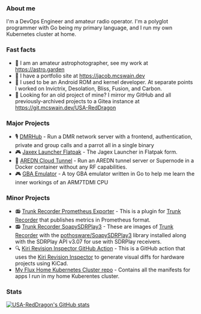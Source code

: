 ### About me

I'm a DevOps Engineer and amateur radio operator. I'm a polyglot programmer with Go being my primary language, and I run my own Kubernetes cluster at home.

### Fast facts

- 🔭 I am an amateur astrophotographer, see my work at <https://astro.garden>
- 📘 I have a portfolio site at <https://jacob.mcswain.dev>
- 📱 I used to be an Android ROM and kernel developer. At separate points I worked on Invictrix, Desolation, Bliss, Fusion, and Carbon.
- 📘 Looking for an old project of mine? I mirror my GitHub and all previously-archived projects to a Gitea instance at <https://git.mcswain.dev/USA-RedDragon>

### Major Projects

- 🎙️ [DMRHub](https://github.com/USA-RedDragon/DMRHub) - Run a DMR network server with a frontend, authentication, private and group calls and a parrot all in a single binary 
- 🎮 [Jaxex Launcher Flatpak](https://github.com/USA-RedDragon/jagex-launcher-flatpak) - The Jagex Launcher in Flatpak form.
- 📡 [AREDN Cloud Tunnel](https://github.com/USA-RedDragon/aredn-cloud-tunnel/) - Run an AREDN tunnel server or Supernode in a Docker container without any RF capabilities.
- 🎮 [GBA Emulator](https://github.com/USA-RedDragon/go-gba) - A toy GBA emulator written in Go to help me learn the inner workings of an ARM7TDMI CPU

### Minor Projects

- 📻 [Trunk Recorder Prometheus Exporter](https://github.com/USA-RedDragon/trunk-recorder-prometheus) - This is a plugin for [Trunk Recorder](https://github.com/robotastic/trunk-recorder) that publishes metrics in Prometheus format.
- 📻 [Trunk Recorder SoapySDRPlay3](https://github.com/USA-RedDragon/trunk-recorder-soapysdrplay3) -  These are images of [Trunk Recorder](https://github.com/robotastic/trunk-recorder) with the [pothosware/SoapySDRPlay3](https://github.com/pothosware/SoapySDRPlay3) library installed along with the SDRPlay API v3.07 for use with SDRPlay receivers.
- 🔍 [Kiri Revision Inspector GitHub Action](https://github.com/USA-RedDragon/kiri-github-action) - This is a GitHub action that uses the [Kiri Revision Inspector](https://github.com/leoheck/kiri) to generate visual diffs for hardware projects using KiCad.
- [My Flux Home Kubernetes Cluster repo](https://github.com/USA-RedDragon/home-cluster-flux/) - Contains all the manifests for apps I run in my home Kuberentes cluster.

### Stats

[![USA-RedDragon's GitHub stats](https://github-readme-stats.vercel.app/api?username=USA-RedDragon&theme=transparent&show_icons=true&hide_title=true&disable_animations=true)](https://github.com/anuraghazra/github-readme-stats)
